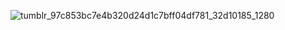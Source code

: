 ![tumblr_97c853bc7e4b320d24d1c7bff04df781_32d10185_1280](https://github.com/user-attachments/assets/a4064920-4de6-4191-af9d-8c92daa8bdd4)

<!--
**mothsalwaysfalling/mothsalwaysfalling** is a ✨ _special_ ✨ repository because its `README.md` (this file) appears on your GitHub profile.

Here are some ideas to get you started:

- 🔭 I’m currently working on ...
- 🌱 I’m currently learning ...
- 👯 I’m looking to collaborate on ...
- 🤔 I’m looking for help with ...
- 💬 Ask me about ...
- 📫 How to reach me: ...
- 😄 Pronouns: ...
- ⚡ Fun fact: ...
-->
